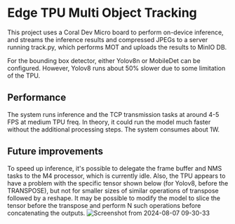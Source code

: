 # Edge TPU Multi Object Tracking

This project uses a Coral Dev Micro board to perform on-device inference, and streams the inference results and compressed JPEGs to a server running track.py, which performs MOT and uploads the results to MinIO DB.

For the bounding box detector, either Yolov8n or MobileDet can be configured. However, Yolov8 runs about 50% slower due to some limitation of the TPU.

## Performance
The system runs inference and the TCP transmission tasks at around 4-5 FPS at medium TPU freq. In theory, it could run the model much faster without the additional processing steps. The system consumes about 1W.


## Future improvements
To speed up inference, it's possible to delegate the frame buffer and NMS tasks to the M4 processor, which is currently idle.
Also, the TPU appears to have a problem with the specific tensor shown below (for Yolov8, before the TRANSPOSE), but not for smaller sizes of similar operations of transpose followed by a reshape. It may be possible to modify the
model to slice the tensor before the transpose and perform N such operations before concatenating the outputs.
![Screenshot from 2024-08-07 09-30-33](https://github.com/user-attachments/assets/4b4e87ad-561d-45cc-bee1-31d417364ba5)
